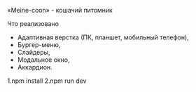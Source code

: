 «Meine-coon» - кошачий питомник

Что реализовано
- Адаптивная верстка (ПК, планшет, мобильный телефон),
- Бургер-меню,
- Слайдеры,
- Модальное окно,
- Аккардион.


1.npm install
2.npm run dev

